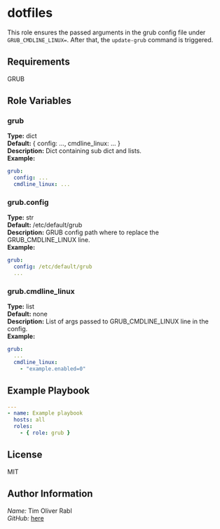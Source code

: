 dotfiles
=========

This role ensures the passed arguments in the grub config file under `GRUB_CMDLINE_LINUX=`.
After that, the `update-grub` command is triggered.

Requirements
------------

GRUB

Role Variables
--------------

### grub

**Type:** dict  
**Default:** { config: ..., cmdline_linux: ... }  
**Description:** Dict containing sub dict and lists.  
**Example:**  

```yaml
grub:
  config: ...
  cmdline_linux: ...
```

### grub.config

**Type:** str  
**Default:** /etc/default/grub  
**Description:** GRUB config path where to replace the GRUB_CMDLINE_LINUX line.  
**Example:**  

```yaml
grub:
  config: /etc/default/grub
  ...
```

### grub.cmdline_linux

**Type:** list  
**Default:** none  
**Description:** List of args passed to GRUB_CMDLINE_LINUX line in the config.  
**Example:**  

```yaml
grub:
  ...
  cmdline_linux:
    - "example.enabled=0"
```

Example Playbook
----------------

```yaml
---
- name: Example playbook
  hosts: all
  roles: 
    - { role: grub }
```

License
-------

MIT

Author Information
------------------

*Name:* Tim Oliver Rabl  
*GitHub:* [here](https://github.com/timrabl)

